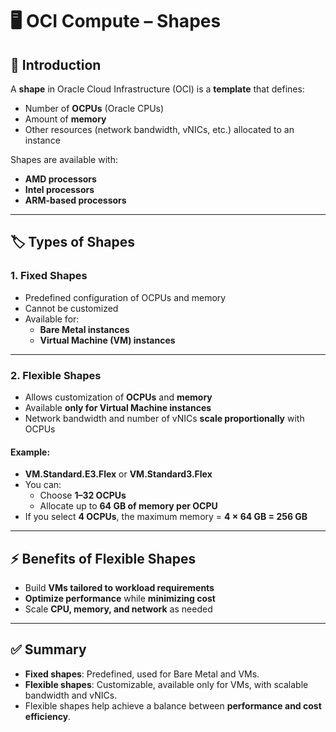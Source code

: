 # 🖥️ OCI Compute – Shapes

## 📌 Introduction
A **shape** in Oracle Cloud Infrastructure (OCI) is a **template** that defines:
- Number of **OCPUs** (Oracle CPUs)
- Amount of **memory**
- Other resources (network bandwidth, vNICs, etc.) allocated to an instance  

Shapes are available with:
- **AMD processors**
- **Intel processors**
- **ARM-based processors**

---

## 🏷️ Types of Shapes
### 1. **Fixed Shapes**
- Predefined configuration of OCPUs and memory  
- Cannot be customized  
- Available for:
  - **Bare Metal instances**
  - **Virtual Machine (VM) instances**

---

### 2. **Flexible Shapes**
- Allows customization of **OCPUs** and **memory**  
- Available **only for Virtual Machine instances**  
- Network bandwidth and number of vNICs **scale proportionally** with OCPUs  

#### Example:  
- **VM.Standard.E3.Flex** or **VM.Standard3.Flex**  
- You can:
  - Choose **1–32 OCPUs**  
  - Allocate up to **64 GB of memory per OCPU**  
- If you select **4 OCPUs**, the maximum memory = **4 × 64 GB = 256 GB**  

---

## ⚡ Benefits of Flexible Shapes
- Build **VMs tailored to workload requirements**  
- **Optimize performance** while **minimizing cost**  
- Scale **CPU, memory, and network** as needed  

---

## ✅ Summary
- **Fixed shapes**: Predefined, used for Bare Metal and VMs.  
- **Flexible shapes**: Customizable, available only for VMs, with scalable bandwidth and vNICs.  
- Flexible shapes help achieve a balance between **performance and cost efficiency**.  

